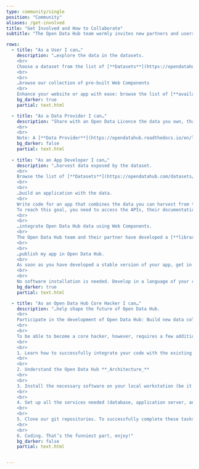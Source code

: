 ```yaml
---
type: community/single
position: "Community"
aliases: /get-involved
title: "Get Involved and How to Collaborate​"
subtitle: "The Open Data Hub team warmly invites new partners and users to become part of our journey. We offer a variety of pathways to engage with the project. Depending on your interest on the Open Data Hub, we welcome your participation to the project in one of the roles that we have envisioned:​"

rows:
  - title: "As a User I can…​"
    description: "​…explore the data in the datasets.​
    <br>
    Choose a dataset from the list of [**Datasets**](https://opendatahub.com/datasets/) and start gathering data from it. You can then provide any kind of feedback on the dataset: reports about any malfunctions, suggestions for improvements or new features, and so on.​ Moreover, if you are interested in datasets that are not yet in our collection, get in touch with the Open Data Hub team to discuss your request.​
    <br>
    <br>
    ​…browse our collection of pre-built Web Components​
    <br>
    Enhance your website or app with ease: browse the list of [**available Web Components**](https://opendatahub.com/web-components/), choose one that you are interested in, try it out, then send feedback to their developers if you feel something is wrong or missing.​"
    bg_darker: true
    partial: text.html

  - title: "​As a Data Provider I can…"
    description: "Share with an Open Data Licence the data you own, that can prove interesting for the Open Data Hub, for example because they complement existing data in the Open Data Hub or they pertain to an area which is not yet covered. Let your Open Data be freely used by App Developers in their applications.​
    <br>
    <br>
    Note: A [**Data Provider**](https://opendatahub.readthedocs.io/en/latest/datasets.html#data-providers) is an entity (be it a private company, a public institution, or a citizen) that gathers data on a regular basis from various sensors or devices and stores them in some kind of machine-readable format."
    bg_darker: false
    partial: text.html
    
  - title: "As an App Developer I can…​"
    description: "​…harvest data exposed by the dataset.​
    <br>
    Browse the list of [**Datasets**](https://opendatahub.com/datasets/) to see what types of data are contained in the datasets, and think how they can be used.​ For this purpose, we maintain an updated  list of available [**Datasets** ](https://opendatahub.com/datasets/)with links to the API to access them.​
    <br>
    <br>
    …build an application with the data.​
    <br>
    Write code for an app that combines the data you can harvest from the available datasets in various, novel way.​
    To reach this goal, you need to access the APIs, their documentation, and the datasets. It is then your task to discover how you can reuse the data in your code.​
    <br>
    <br>
    ​…integrate Open Data Hub data using Web Components.​
    <br>
    The Open Data Hub team and their partner have developed a [**library of Web Components**](https://webcomponents.opendatahub.com/) that can be integrated in existing websites or used as guidance to develop new Web Components.​
    <br>
    <br>
    ​…publish my app in Open Data Hub.​
    <br>
    As soon as you have developed a stable version of your app, get in touch with us: We plan to maintain an updated list of apps based on our dataset.​
    <br>
    <br>
    ​No software installation is needed. Develop in a language of your choice an application that uses our data."
    bg_darker: true
    partial: text.html

  - title: "As an Open Data Hub Core Hacker I can…​"
    description: "…help shape the future of Open Data Hub.​
    <br>
    Participate in the development of Open Data Hub: Build new data collectors, extend the functionality of the broker, integrate new datasets on the existing infrastructure, develop new stable API versions.​
    <br>
    <br>
    To be able to become a core hacker, however, requires a few additional tasks to be carried out:​
    <br>
    <br>
    1. ​Learn how to successfully integrate your code with the existing code-base and how to interact with the Open Data Hub team. In other words, you need to check the [**Developer’s Flight Rules**](https://github.com/noi-techpark/documentation/blob/main/README.md)​
    <br>
    <br>
    2. Understand the Open Data Hub **_Architecture_**
    <br>
    <br>
    3. Install the necessary software on your local workstation (be it a physical workstation, a virtual machine, or a Docker instance), including PostgreSQL with postgis extension, JDK, git.​
    <br>
    <br>
    4. Set up all the services needed (database, application server, and so on).​
    <br>
    <br>
    5. Clone our git repositories. To successfully complete these tasks, please read the **_[How to set up your local ](https://opendatahub.readthedocs.io/en/latest/howto/generic/development.html#development)[Development Environment](https://opendatahub.readthedocs.io/en/latest/howto/generic/development.html#development)_**  tutorial, which guides you stepwise through all the required set up and configuration, along with some troubleshooting advice.​
    <br>
    <br>
    6. Coding. That’s the funniest part, enjoy!​"
    bg_darker: false
    partial: text.html


---
```

